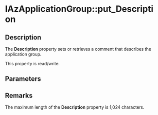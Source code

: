 # IAzApplicationGroup::put_Description

## Description

The **Description** property sets or retrieves a comment that describes the application group.

This property is read/write.

## Parameters

## Remarks

The maximum length of the **Description** property is 1,024 characters.